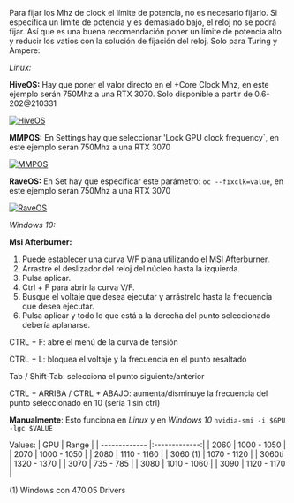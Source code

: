 Para fijar los Mhz de clock el límite de potencia, no es necesario fijarlo. Si especifica un límite de potencia y es demasiado bajo, el reloj no se podrá fijar. Así que es una buena recomendación poner un límite de potencia alto y reducir los vatios con la solución de fijación del reloj. Solo para Turing y Ampere:

_Linux:_

**HiveOS:** Hay que poner el valor directo en el +Core Clock Mhz, en este ejemplo serán 750Mhz a una RTX 3070. Solo disponible a partir de 0.6-202@210331

<a href="https://ibb.co/4SnJJxs"><img src="https://i.ibb.co/YdFbbGD/HiveOS.jpg" alt="HiveOS" border="0"></a>

**MMPOS:** En Settings hay que seleccionar 'Lock GPU clock frequency`, en este ejemplo serán 750Mhz a una RTX 3070

<a href="https://ibb.co/2ybwzMv"><img src="https://i.ibb.co/s2BhT1K/MMPOS.jpg" alt="MMPOS" border="0"></a>

**RaveOS:** En Set hay que especificar este parámetro: `oc --fixclk=value`, en este ejemplo serán 750Mhz a una RTX 3070

<a href="https://ibb.co/zFBSNQP"><img src="https://i.ibb.co/m02HSbh/RaveOS.jpg" alt="RaveOS" border="0"></a>


_Windows 10:_

**Msi Afterburner:**
1. Puede establecer una curva V/F plana utilizando el MSI Afterburner.
1. Arrastre el deslizador del reloj del núcleo hasta la izquierda.
1. Pulsa aplicar.
1. Ctrl + F para abrir la curva V/F.
1. Busque el voltaje que desea ejecutar y arrástrelo hasta la frecuencia que desea ejecutar.
1. Pulsa aplicar y todo lo que está a la derecha del punto seleccionado debería aplanarse.

CTRL + F: abre el menú de la curva de tensión

CTRL + L: bloquea el voltaje y la frecuencia en el punto resaltado

Tab / Shift-Tab: selecciona el punto siguiente/anterior

CTRL + ARRIBA / CTRL + ABAJO: aumenta/disminuye la frecuencia del punto seleccionado en 10 (sería 1 sin ctrl)

**Manualmente**: Esto funciona en _Linux_ y en _Windows 10_ `nvidia-smi -i $GPU -lgc $VALUE`

Values: 
| GPU        | Range       | 
| ------------- |:-------------:| 
| 2060 | 1000 - 1050 |
| 2070 | 1000 - 1050 |
| 2080 | 1110 - 1160 |
| 3060 (1) | 1070 - 1120 |
| 3060ti | 1320 - 1370 |
| 3070 | 735 - 785 |
| 3080 | 1010 - 1060 |
| 3090 | 1120 - 1170 |

(1) Windows con 470.05 Drivers